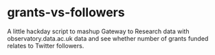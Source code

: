 grants-vs-followers
===================

A little hackday script to mashup Gateway to Research data with observatory.data.ac.uk data and see whether number of grants funded relates to Twitter followers.
